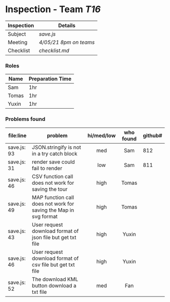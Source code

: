 # Inspection - Team *T16* 
 
| Inspection | Details |
| ----- | ----- |
| Subject | *save.js* |
| Meeting | *4/05/21 8pm on teams* |
| Checklist | *checklist.md* |

### Roles

| Name | Preparation Time |
| ---- | ---- |
| Sam | 1hr |
| Tomas |1hr  |
| Yuxin |1hr  |

### Problems found

| file:line | problem | hi/med/low | who found | github#  |
| --- | --- | :---: | :---: | --- |
| save.js: 93 | JSON.stringify is not in a try catch block | med | Sam | 812 |
| save.js: 31 | render save could fail to render  | low | Sam | 811 |
| save.js: 46 | CSV function call does not work for saving the tour  | high | Tomas |  |
| save.js: 49 | MAP function call does not work for saving the Map in  svg format  | high | Tomas |  |
| save.js: 43 | User request download format of json file but get txt file  | high | Yuxin |  |
| save.js: 46 | User request download format of csv file but get txt file  | high | Yuxin |  |
| save.js: 52 | The download KML button download a txt file  | med | Fan |  |
